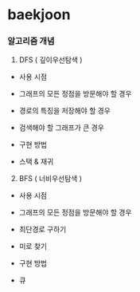 # baekjoon
### 알고리즘 개념
1. DFS ( 깊이우선탐색 )
 - 사용 시점 
  - 그래프의 모든 정점을 방문해야 할 경우
  - 경로의 특징을 저장해야 할 경우
  - 검색해야 할 그래프가 큰 경우
  
 - 구현 방법
  - 스택 & 재귀
  
2. BFS ( 너비우선탐색 )
 - 사용 시점
  - 그래프의 모든 정점을 방문해야 할 경우
  - 최단경로 구하기
  - 미로 찾기
 
 - 구현 방법
  - 큐
